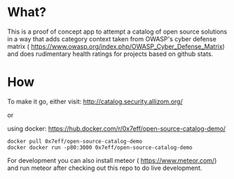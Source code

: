 # What?
This is a proof of concept app to attempt a catalog of open source solutions
in a way that adds category context taken from OWASP's cyber defense matrix ( https://www.owasp.org/index.php/OWASP_Cyber_Defense_Matrix)
and does rudimentary health ratings for projects based on github stats.

# How
To make it go, either visit:
http://catalog.security.allizom.org/

or

using docker: https://hub.docker.com/r/0x7eff/open-source-catalog-demo/

```
docker pull 0x7eff/open-source-catalog-demo
docker docker run -p80:3000 0x7eff/open-source-catalog-demo
```

For development you can also install meteor ( https://www.meteor.com/)
and run meteor after checking out this repo to do live development.